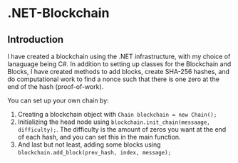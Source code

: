 # .NET-Blockchain

## Introduction
I have created a blockchain using the .NET infrastructure, with my choice of lanaguage being C#. In addition to setting up classes for the Blockchain and Blocks, I have created methods to add blocks, create SHA-256 hashes, and do computational work to find a nonce such that there is one zero at the end of the hash (proof-of-work).

You can set up your own chain by:
  1. Creating a blockchain object with ```Chain blockchain = new Chain();```
  2. Initializing the head node using ```blockchain.init_chain(messaage, difficulty);```. The difficulty is the amount of zeros you want at the end of each hash, and you can set this in the main function.
  3. And last but not least, adding some blocks using ```blockchain.add_block(prev_hash, index, message);```

